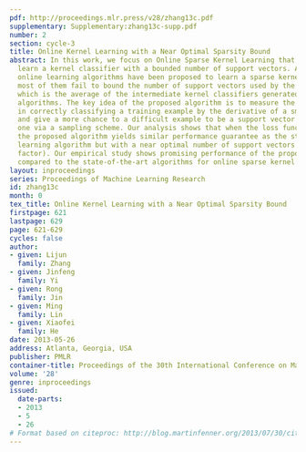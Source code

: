 ```yaml
---
pdf: http://proceedings.mlr.press/v28/zhang13c.pdf
supplementary: Supplementary:zhang13c-supp.pdf
number: 2
section: cycle-3
title: Online Kernel Learning with a Near Optimal Sparsity Bound
abstract: In this work, we focus on Online Sparse Kernel Learning that aims to online
  learn a kernel classifier with a bounded number of support vectors. Although many
  online learning algorithms have been proposed to learn a sparse kernel classifier,
  most of them fail to bound the number of support vectors used by the final solution
  which is the average of the intermediate kernel classifiers generated by online
  algorithms. The key idea of the proposed algorithm is to measure the difficulty
  in correctly classifying a training example by the derivative of a smooth loss function,
  and give a more chance to a difficult example to be a support vector than an easy
  one via a sampling scheme. Our analysis shows that when the loss function is smooth,
  the proposed algorithm yields similar performance guarantee as the standard online
  learning algorithm but with a near optimal number of support vectors (up to a poly(lnT)
  factor). Our empirical study shows promising performance of the proposed algorithm
  compared to the state-of-the-art algorithms for online sparse kernel learning.
layout: inproceedings
series: Proceedings of Machine Learning Research
id: zhang13c
month: 0
tex_title: Online Kernel Learning with a Near Optimal Sparsity Bound
firstpage: 621
lastpage: 629
page: 621-629
cycles: false
author:
- given: Lijun
  family: Zhang
- given: Jinfeng
  family: Yi
- given: Rong
  family: Jin
- given: Ming
  family: Lin
- given: Xiaofei
  family: He
date: 2013-05-26
address: Atlanta, Georgia, USA
publisher: PMLR
container-title: Proceedings of the 30th International Conference on Machine Learning
volume: '28'
genre: inproceedings
issued:
  date-parts:
  - 2013
  - 5
  - 26
# Format based on citeproc: http://blog.martinfenner.org/2013/07/30/citeproc-yaml-for-bibliographies/
---
```

